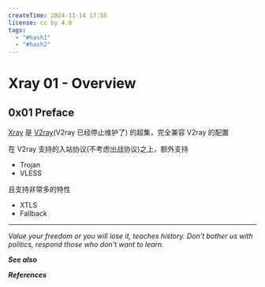 ```yaml
---
createTime: 2024-11-14 17:55
license: cc by 4.0
tags:
  - "#hash1"
  - "#hash2"
---
```


# Xray 01 - Overview

## 0x01 Preface

[Xray](https://github.com/XTLS/Xray-core) 是 [V2ray](https://github.com/v2ray/v2ray-core)(V2ray 已经停止维护了) 的超集，完全兼容 V2ray 的配置

在 V2ray 支持的入站协议(不考虑出战协议)之上，额外支持
- Trojan
- VLESS

且支持非常多的特性
- XTLS
- Fallback


---
*Value your freedom or you will lose it, teaches history. Don't bother us with politics, respond those who don't want to learn.*

***See also***



***References***
